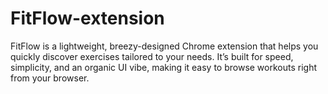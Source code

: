 # FitFlow-extension
FitFlow is a lightweight, breezy-designed Chrome extension that helps you quickly discover exercises tailored to your needs. It’s built for speed, simplicity, and an organic UI vibe, making it easy to browse workouts right from your browser.
